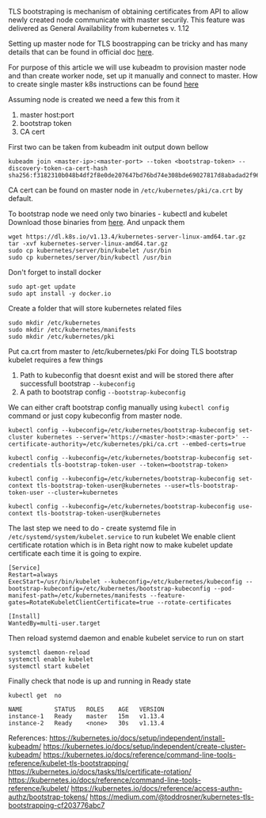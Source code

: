 TLS bootstraping is mechanism of obtaining certificates
from API to allow newly created node communicate with master securily.
This feature was delivered as General Availability from kubernetes v. 1.12


Setting up master node for TLS boostrapping can be tricky and has many details
that can be found in official doc [here](https://kubernetes.io/docs/reference/command-line-tools-reference/kubelet-tls-bootstrapping/#kube-apiserver-configuration).

For purpose of this article we will use kubeadm to provision master node
and than create worker node, set up it manually and connect to master.
How to create single master k8s instructions can be found [here](https://kubernetes.io/docs/setup/independent/create-cluster-kubeadm/)

Assuming node is created we need a few this from it

   1. master host:port
   2. bootstrap token
   3. CA cert

First two can be taken from kubeadm init output down bellow

```
kubeadm join <master-ip>:<master-port> --token <bootstrap-token> --discovery-token-ca-cert-hash sha256:f3182310b048b4df2f8e0de207647bd76bd74e308bde69027817d8abadad2f96
```

CA cert can be found on master node in `/etc/kubernetes/pki/ca.crt` by default.

To bootstrap node we need only two binaries - kubectl and kubelet
Download those binaries from [here](https://kubernetes.io/docs/setup/release/notes/#server-binaries). And unpack them

```
wget https://dl.k8s.io/v1.13.4/kubernetes-server-linux-amd64.tar.gz
tar -xvf kubernetes-server-linux-amd64.tar.gz
sudo cp kubernetes/server/bin/kubelet /usr/bin
sudo cp kubernetes/server/bin/kubectl /usr/bin
```

Don't forget to install docker

```
sudo apt-get update
sudo apt install -y docker.io
```


Create a folder that will store kubernetes related files

```
sudo mkdir /etc/kubernetes
sudo mkdir /etc/kubernetes/manifests
sudo mkdir /etc/kubernetes/pki
```

Put ca.crt from master to /etc/kubernetes/pki
For doing TLS bootstrap kubelet requires a few things

1. Path to kubeconfig that doesnt exist and will be stored there
   after successfull bootstrap `--kubeconfig`
2. A path to bootstrap config `--bootstrap-kubeconfig`

We can either craft bootstrap config manually using `kubectl config` command
or just copy kubeconfig from master node.

```
kubectl config --kubeconfig=/etc/kubernetes/bootstrap-kubeconfig set-cluster kubernetes --server='https://<master-host>:<master-port>' --certificate-authority=/etc/kubernetes/pki/ca.crt --embed-certs=true

kubectl config --kubeconfig=/etc/kubernetes/bootstrap-kubeconfig set-credentials tls-bootstrap-token-user --token=<bootstrap-token>

kubectl config --kubeconfig=/etc/kubernetes/bootstrap-kubeconfig set-context tls-bootstrap-token-user@kubernetes --user=tls-bootstrap-token-user --cluster=kubernetes

kubectl config --kubeconfig=/etc/kubernetes/bootstrap-kubeconfig use-context tls-bootstrap-token-user@kubernetes

```


The last step we need to do - create systemd
file in `/etc/systemd/system/kubelet.service` to run kubelet
We enable client certificate rotation which is in Beta right now to
make kubelet update certificate each time it is going to expire.

```
[Service]
Restart=always
ExecStart=/usr/bin/kubelet --kubeconfig=/etc/kubernetes/kubeconfig --bootstrap-kubeconfig=/etc/kubernetes/bootstrap-kubeconfig --pod-manifest-path=/etc/kubernetes/manifests --feature-gates=RotateKubeletClientCertificate=true --rotate-certificates

[Install]
WantedBy=multi-user.target
```

Then reload systemd daemon and enable kubelet service to run on start

```
systemctl daemon-reload
systemctl enable kubelet
systemctl start kubelet
```

Finally check that node is up and running in Ready state

```
kubectl get  no

NAME         STATUS   ROLES    AGE   VERSION
instance-1   Ready    master   15m   v1.13.4
instance-2   Ready    <none>   30s   v1.13.4
```

References:
   https://kubernetes.io/docs/setup/independent/install-kubeadm/
   https://kubernetes.io/docs/setup/independent/create-cluster-kubeadm/
   https://kubernetes.io/docs/reference/command-line-tools-reference/kubelet-tls-bootstrapping/
   https://kubernetes.io/docs/tasks/tls/certificate-rotation/
   https://kubernetes.io/docs/reference/command-line-tools-reference/kubelet/
   https://kubernetes.io/docs/reference/access-authn-authz/bootstrap-tokens/
   https://medium.com/@toddrosner/kubernetes-tls-bootstrapping-cf203776abc7